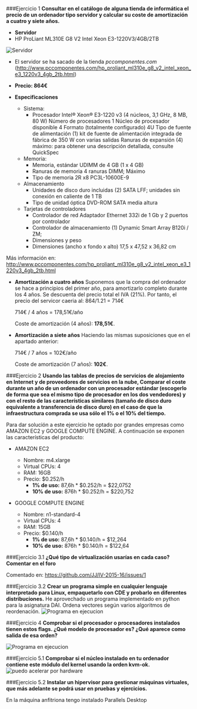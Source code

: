 ###Ejercicio 1
**Consultar en el catálogo de alguna tienda de informática el precio de un ordenador tipo servidor y calcular su coste de amortización a cuatro y siete años.**

* **Servidor**
* HP ProLiant ML310E G8 V2 Intel Xeon E3-1220V3/4GB/2TB


![Servidor](http://fotos.pccomponentes.com/ordenadores_sobremesa/servidores/hp_proliant_ml310e_g8_v2_intel_xeon_e3_1220v3_4gb_2tb.jpg)
* El servidor se ha sacado de la tienda *pccomponentes.com* (http://www.pccomponentes.com/hp_proliant_ml310e_g8_v2_intel_xeon_e3_1220v3_4gb_2tb.html)

* **Precio: 864€**


* **Especificaciones**

    * Sistema:
        * Procesador Intel® Xeon® E3-1220 v3 (4 núcleos, 3,1 GHz, 8 MB, 80 W)
        Número de procesadores 1
        Núcleo de procesador disponible 4
        Formato (totalmente configurado) 4U
        Tipo de fuente de alimentación (1) kit de fuente de alimentación integrada de fábrica de 350 W con varias salidas
        Ranuras de expansión (4) máximo: para obtener una descripción detallada, consulte QuickSpec
    * Memoria:
        * Memoria, estándar UDIMM de 4 GB (1 x 4 GB)
        * Ranuras de memoria 4 ranuras DIMM; Máximo
        * Tipo de memoria 2R x8 PC3L-10600E-9
    * Almacenamiento
        * Unidades de disco duro incluidas (2) SATA LFF; unidades sin conexión en caliente de 1 TB
        * Tipo de unidad óptica DVD-ROM SATA media altura
    * Tarjetas de controladores
        * Controlador de red Adaptador Ethernet 332i de 1 Gb y 2 puertos por controlador
        * Controlador de almacenamiento (1) Dynamic Smart Array B120i / ZM;
        * Dimensiones y peso
        * Dimensiones (ancho x fondo x alto) 17,5 x 47,52 x 36,82 cm

Más información en: http://www.pccomponentes.com/hp_proliant_ml310e_g8_v2_intel_xeon_e3_1220v3_4gb_2tb.html


* **Amortización a cuatro años**
Suponemos que la compra del ordenador se hace a principios del primer año, para amortizarlo completo durante los 4 años.
Se descuenta del precio total el IVA (21%). Por tanto, el precio del servicor caeria al: 864/1.21 = 714€

    714€ / 4 años = 178,51€/año

    Coste de amortización (4 años): **178,51€**.




* **Amortización a siete años**
Haciendo las mismas suposiciones que en el apartado anterior:

    714€ / 7 años = 102€/año

    Coste de amortización (7 años): **102€**. 


###Ejercicio 2
**Usando las tablas de precios de servicios de alojamiento en Internet y de proveedores de servicios en la nube, Comparar el coste durante un año de un ordenador con un procesador estándar (escogerlo de forma que sea el mismo tipo de procesador en los dos vendedores) y con el resto de las características similares (tamaño de disco duro equivalente a transferencia de disco duro) en el caso de que la infraestructura comprada se usa sólo el 1% o el 10% del tiempo.**

Para dar solución a este ejercicio he optado por grandes empresas como AMAZON EC2 y GOOGLE COMPUTE ENGINE. 
A continuación se exponen las características del producto:
* AMAZON EC2
	* Nombre: m4.xlarge
	* Virtual CPUs: 4
	* RAM: 16GB
	* Precio: $0.252/h
        * **1% de uso:** 87,6h * $0.252/h = $22,0752
        * **10% de uso:** 876h * $0.252/h = $220,752

* GOOGLE COMPUTE ENGINE
	* Nombre: n1-standard-4
	* Virtual CPUs: 4
	* RAM: 15GB
	* Precio: $0.140/h
        * **1% de uso:** 87,6h * $0.140/h = $12,264
        * **10% de uso:** 876h * $0.140/h = $122,64
    

###Ejercicio 3.1
**¿Qué tipo de virtualización usarías en cada caso? Comentar en el foro**

Comentado en: https://github.com/JJ/IV-2015-16/issues/1



###Ejercicio 3.2
**Crear un programa simple en cualquier lenguaje interpretado para Linux, empaquetarlo con CDE y probarlo en diferentes distribuciones.**
He aprovechado un programa implementado en python para la asignatura DAI. Ordena vectores según varios algoritmos de reordenación.
![Programa en ejecucion](https://github.com/AntonioPozo/IV-2015-16/blob/master/ejercicios/Tema1/ej3.2.png)


###Ejercicio 4
**Comprobar si el procesador o procesadores instalados tienen estos flags. ¿Qué modelo de procesador es? ¿Qué aparece como salida de esa orden?**

![Programa en ejecucion](https://github.com/AntonioPozo/IV-2015-16/blob/master/ejercicios/Tema1/ej4.0.png)



###Ejercicio 5.1
**Comprobar si el núcleo instalado en tu ordenador contiene este módulo del kernel usando la orden kvm-ok.**
![puedo acelerar por hardware](https://github.com/AntonioPozo/IV-2015-16/blob/master/ejercicios/Tema1/ej5.1.png)

###Ejercicio 5.2
**Instalar un hipervisor para gestionar máquinas virtuales, que más adelante se podrá usar en pruebas y ejercicios.**

En la máquina anfitriona tengo instalado Parallels Desktop
